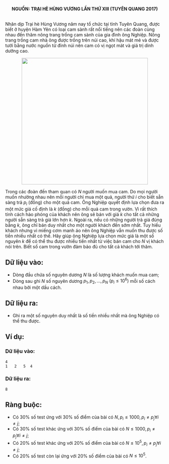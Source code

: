 **<center>NGUỒN: TRẠI HÈ HÙNG VƯƠNG LẦN THỨ XIII (TUYÊN QUANG 2017)</center>**
<br>

Nhân dịp Trại hè Hùng Vương năm nay tổ chức tại tỉnh Tuyên Quang, được biết ở huyện Hàm Yên có loại cam sành rất nổi tiếng nên các đoàn cùng nhau đến thăm nông trang trồng cam sành của gia đình ông Nghiệp. Nông trang trồng cam nhà ông được trồng trên núi cao, khí hậu mát mẻ và được tưới bằng nước nguồn từ đỉnh núi nên cam có vị ngọt mát và giá trị dinh dưỡng cao.

<center><img src="/images/problems/805/orange.jpg", width=400px></center>

Trong các đoàn đến tham quan có $N$ người muốn mua cam. Do mọi người muốn nhường nhau nên mỗi người chỉ mua một quả, người thứ $i$ cho biết sẵn sàng trả $p_i$ (đồng) cho một quả cam.
Ông Nghiệp quyết định lựa chọn đưa ra một mức giá cố định là $k$ (đồng) cho mỗi quả cam trong vườn. Vì rất thích tính cách hào phóng của khách nên ông sẽ bán với giá $k$ cho tất cả những người sẵn sàng trả giá lớn hơn $k$. Ngoài ra, nếu có những người trả giá đúng bằng $k$, ông chỉ bán duy nhất cho một người khách đến sớm nhất.
Tuy hiếu khách nhưng vì miếng cơm manh áo nên ông Nghiệp vẫn muốn thu được số tiền nhiều nhất có thế. Hãy giúp ông Nghiệp lựa chọn mức giá là một số nguyên $k$ để có thể thu được nhiều tiền nhất từ việc bán cam cho $N$ vị khách nói trên. Biết số cam trong vườn đảm bảo đủ cho tất cả khách tới thăm.
## Dữ liệu vào:
- Dòng đầu chứa số nguyên dương $N$ là số lượng khách muốn mua cam;
- Dòng sau ghi $N$ số nguyên dương $p_1,p_2,…,p_N\ \left(p_i≤10^6\right)$ mỗi số cách nhau bởi một dấu cách.

## Dữ liệu ra:
- Ghi ra một số nguyên duy nhất là số tiền nhiều nhất mà ông Nghiệp có thể thu được.

## Ví dụ:
### Dữ liệu vào:
```
4
1   2   5  4

```

### Dữ liệu ra:
```
8
```

## Ràng buộc:
- Có $30\%$ số test ứng với $30\%$ số điểm của bài có $N,p_i≤1000,p_i≠p_j  ∀i≠j$;
- Có $30\%$ số test khác  ứng với $30\%$ số điểm của bài có $N≤1000,p_i≠p_j  ∀i≠j$;
- Có $20\%$ số test khác ứng với $20\%$ số điểm của bài có $N≤10^5,p_i≠p_j  ∀i≠j$;
- Có $20\%$ số test còn lại ứng với $20\%$ số điểm của bài có $N≤10^5$.